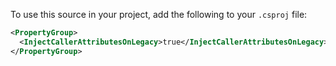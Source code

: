 To use this source in your project, add the following to your `.csproj` file:

```xml
<PropertyGroup>
  <InjectCallerAttributesOnLegacy>true</InjectCallerAttributesOnLegacy>
</PropertyGroup>
```
